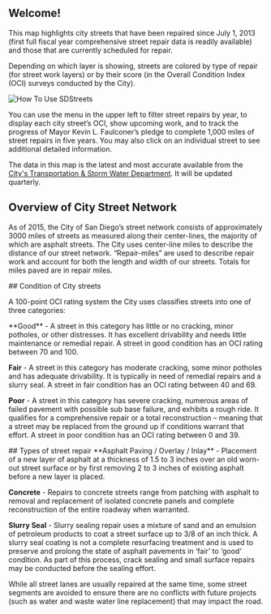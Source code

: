 ## Welcome!
This map highlights city streets that have been repaired since July 1, 2013 (first full fiscal year comprehensive street repair data is readily available) and those that are currently scheduled for repair.

Depending on which layer is showing, streets are colored by type of repair (for street work layers) or by their score (in the Overall Condition Index (OCI) surveys conducted by the City).

<img id="howto-gif" src="assets/images/howto.gif" title="How To" alt="How To Use SDStreets"/>

You can use the menu in the upper left to filter street repairs by year, to display each city street’s OCI, show upcoming work, and to track the progress of Mayor Kevin L. Faulconer’s pledge to complete 1,000 miles of street repairs in five years.  You may also click on an individual street to see additional detailed information.

The data in this map is the latest and most accurate available from the <a href="http://www.sandiego.gov/tsw" target="_blank" title="San Diego Transportation and Storm Water Department">City's Transportation & Storm Water Department</a>. It will be updated quarterly.



## Overview of City Street Network
As of 2015, the City of San Diego’s street network consists of approximately 3000 miles of streets as measured along their center-lines, the majority of which are asphalt streets. The City uses center-line miles to describe the distance of our street network. “Repair-miles” are used to describe repair work and account for both the length and width of our streets. Totals for miles paved are in repair miles.

<span id="condition">
## Condition of City streets
</span>

A 100-point OCI rating system the City uses classifies streets into one of three categories:

<span id="condition-good">
**Good** - A street in this category has little or no cracking, minor potholes, or other distresses.  It has excellent drivability and needs little maintenance or remedial repair. A street in good condition has an OCI rating between 70 and 100.
</span>

<span id="condition-fair">**Fair** - A street in this category has moderate cracking, some minor potholes and has adequate drivability. It is typically in need of remedial repairs and a slurry seal. A street in fair condition has an OCI rating between 40 and 69.</span>

<span id="condition-poor">**Poor** - A street in this category has severe cracking, numerous areas of failed pavement with possible sub base failure, and exhibits a rough ride. It qualifies for a comprehensive repair or a total reconstruction – meaning that a street may be replaced from the ground up if conditions warrant that effort. A street in poor condition has an OCI rating between 0 and 39.</span>


<span id="street-rep">
## Types of street repair
</span>

<span id="street-rep-asphalt">
**Asphalt Paving / Overlay / Inlay** - Placement of a new layer of asphalt at a thickness of 1.5 to 3 inches over an old worn-out street surface or by first removing 2 to 3 inches of existing asphalt before a new layer is placed.
</span>

<span id="street-rep-concrete">**Concrete** - Repairs to concrete streets range from patching with asphalt to removal and replacement of isolated concrete panels and complete reconstruction of the entire roadway when warranted.</span>

<span id="street-rep-slurry">**Slurry Seal** - Slurry sealing repair uses a mixture of sand and an emulsion of petroleum products to coat a street surface up to 3/8 of an inch thick. A slurry seal coating is not a complete resurfacing treatment and is used to preserve and prolong the state of asphalt pavements in ‘fair’ to ‘good’ condition. As part of this process, crack sealing and small surface repairs may be conducted before the sealing effort.</span>


While all street lanes are usually repaired at the same time, some street segments are avoided to ensure there are no conflicts with future projects (such as water and waste water line replacement) that may impact the road.

